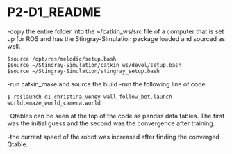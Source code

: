 # P2-D1_README

-copy the entire folder into the ~/catkin_ws/src file of a computer that is set up for ROS and has the Stingray-Simulation package loaded and sourced as well. 

	$source /opt/ros/melodic/setup.bash
	$source ~/Stingray-Simulation/catkin_ws/devel/setup.bash
	$source ~/Stingray-Simulation/stingray_setup.bash

-run catkin_make and source the build
-run the following line of code

	$ roslaunch d1_christina_veney wall_follow_bot.launch world:=maze_world_camera.world


-Qtables can be seen at the top of the code as pandas data tables. The first was the initial guess and the second was the convergence after training. 

-the current speed of the robot was increased after finding the converged Qtable. 

